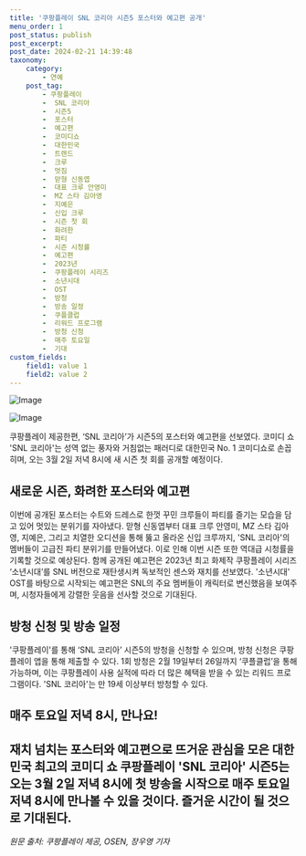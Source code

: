 ```yaml
---
title: '쿠팡플레이 SNL 코리아 시즌5 포스터와 예고편 공개'
menu_order: 1
post_status: publish
post_excerpt: 
post_date: 2024-02-21 14:39:48
taxonomy:
    category:
        - 연예
    post_tag:
        - 쿠팡플레이
        -  SNL 코리아
        -  시즌5
        -  포스터
        -  예고편
        -  코미디쇼
        -  대한민국
        -  트렌드
        -  크루
        -  멋짐
        -  맏형 신동엽
        -  대표 크루 안영미
        -  MZ 스타 김아영
        -  지예은
        -  신입 크루
        -  시즌 첫 회
        -  화려한
        -  파티
        -  시즌 시청률
        -  예고편
        -  2023년
        -  쿠팡플레이 시리즈
        -  소년시대
        -  OST
        -  방청
        -  방송 일정
        -  쿠플클럽
        -  리워드 프로그램
        -  방청 신청
        -  매주 토요일
        -  기대
custom_fields:
    field1: value 1
    field2: value 2
---
```


![Image](https://ssl.pstatic.net/mimgnews/image/109/2024/02/21/0005021512_001_20240221081304088.jpg?type=w540)

![Image](https://mimgnews.pstatic.net/image/109/2024/02/21/0005021512_002_20240221081304105.jpg?type=w540)

쿠팡플레이 제공한편, ‘SNL 코리아’가 시즌5의 포스터와 예고편을 선보였다. 코미디 쇼 'SNL 코리아'는 성역 없는 풍자와 거침없는 패러디로 대한민국 No. 1 코미디쇼로 손꼽히며, 오는 3월 2일 저녁 8시에 새 시즌 첫 회를 공개할 예정이다.
## 새로운 시즌, 화려한 포스터와 예고편
이번에 공개된 포스터는 수트와 드레스로 한껏 꾸민 크루들이 파티를 즐기는 모습을 담고 있어 멋있는 분위기를 자아냈다. 맏형 신동엽부터 대표 크루 안영미, MZ 스타 김아영, 지예은, 그리고 치열한 오디션을 통해 뚫고 올라온 신입 크루까지, 'SNL 코리아'의 멤버들이 고급진 파티 분위기를 만들어냈다. 이로 인해 이번 시즌 또한 역대급 시청률을 기록할 것으로 예상된다.
함께 공개된 예고편은 2023년 최고 화제작 쿠팡플레이 시리즈 ‘소년시대’를 SNL 버전으로 재탄생시켜 독보적인 센스와 재치를 선보였다. '소년시대' OST를 바탕으로 시작되는 예고편은 SNL의 주요 멤버들이 캐릭터로 변신했음을 보여주며, 시청자들에게 강렬한 웃음을 선사할 것으로 기대된다.
## 방청 신청 및 방송 일정
'쿠팡플레이'를 통해 ‘SNL 코리아’ 시즌5의 방청을 신청할 수 있으며, 방청 신청은 쿠팡플레이 앱을 통해 제출할 수 있다. 1회 방청은 2월 19일부터 26일까지 ‘쿠플클럽’을 통해 가능하며, 이는 쿠팡플레이 사용 실적에 따라 더 많은 혜택을 받을 수 있는 리워드 프로그램이다. 'SNL 코리아'는 만 19세 이상부터 방청할 수 있다.
## 매주 토요일 저녁 8시, 만나요!
재치 넘치는 포스터와 예고편으로 뜨거운 관심을 모은 대한민국 최고의 코미디 쇼 쿠팡플레이 'SNL 코리아' 시즌5는 오는 3월 2일 저녁 8시에 첫 방송을 시작으로 매주 토요일 저녁 8시에 만나볼 수 있을 것이다. 즐거운 시간이 될 것으로 기대된다.
---
*원문 출처: 쿠팡플레이 제공, OSEN, 장우영 기자*
